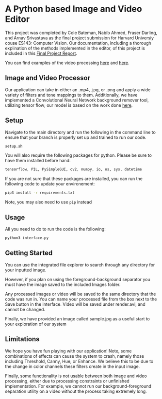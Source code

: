 A Python based Image and Video Editor
=====================================

This project was completed by Cole Bateman, Nabib Ahmed, Fraser Darling, and Arnav Srivastava as the final project submission for Harvard Universiy couse ES143: Computer Vision. Our documentation, including a thorough explination of the methods implemented in the editor, of this project is included in this [Final Project Report](https://drive.google.com/file/d/1-aH2Rr_w4T_-lZrQVSJTMinX2hhDBoSt/view?usp=sharing).

You can find examples of the video processing [here](https://www.youtube.com/watch?v=bZTFA6XCHXo&t=91s&ab_channel=ColeBateman) and [here](https://www.youtube.com/watch?v=d1EGuYXyT1Q&ab_channel=ColeBateman).

## Image and Video Processor

Our application can take in either an .mp4, .jpg, or .png and apply a wide variety of filters and tone mappings to them. Additionally, we have implemented a Convolutional Neural Network background remover tool, utilizing tensor flow; our model is based on the work done [here](https://github.com/susheelsk/image-background-removal).

## Setup

Navigate to the main directory and  run the following in the command line to ensure that your branch is properly set up and trained to run our code.

```bash 
setup.sh
```

You will also require the following packages for python. Please be sure to have them installed before hand. 

```bash
tensorflow, PIL, PySimpleGUI, cv2, numpy, io, os, sys, datetime
```

If you are not sure that these packages are installed, you can run the following code to update your environement:

```bash
pip3 install -r requirements.txt
```

Note, you may also need to use ``` pip ``` instead

## Usage

All you need to do to run the code is the following:

```bash
python3 interface.py
```					

## Getting Started 

You can use the integrated file explorer to search through any directory for your inputted image.

However, if you plan on using the foreground-background separator you must have the image saved to the included Images folder.  

Any processed images or video will be saved to the same directory that the code was run in. You can name your processed file from the box next to the Save button in the interface. Video will be saved under render.avi, and cannot be changed. 

Finally, we have provided an image called sample.jpg as a useful start to your exploration of our system

## Limitations

We hope you have fun playing with our application! Note, some combinations of effects can cause the system to crash, namely those including Threshold, Canny, Hue, or Enhance. We believe this to be due to the change in color channels these filters create in the input image.

Finally, some functionality is not usable between both image and video processing, either due to processing constraints or unfinished implementation. For example, we cannot run our background-foreground separation utility on a video without the process taking extremely long.
